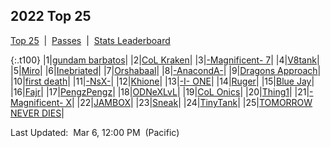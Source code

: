 
## 2022 Top 25

<p><a href="https://tankpit-analytics.github.io/t25-2022">Top 25</a>&nbsp;&nbsp;|&nbsp;&nbsp;<a href="https://tankpit-analytics.github.io/t25-2022-passes">Passes</a>&nbsp;&nbsp;|&nbsp;&nbsp;<a href="https://tankpit-analytics.github.io/stats-2022">Stats Leaderboard</a></p>

{:.t100}
|1|<a target="_blank" href="https://tankpit.com/tank_profile/?tank_id=84714"><span class="blue">gundam barbatos</span><span class="awards-container"><span class="awards-sprite a0-3"></span><span class="awards-sprite a1-2"></span><span class="awards-sprite a2-2"></span><span class="awards-sprite a3-2"></span></span></a>|
|2|<a target="_blank" href="https://tankpit.com/tank_profile/?tank_id=84665"><span class="red">CoL Kraken</span><span class="awards-container"><span class="awards-sprite a0-3"></span><span class="awards-sprite a2-1"></span><span class="awards-sprite a3-1"></span><span class="awards-sprite a5-2"></span><span class="awards-sprite a6-1"></span><span class="awards-sprite a8-1"></span></span></a>|
|3|<a target="_blank" href="https://tankpit.com/tank_profile/?tank_id=84674"><span class="orange">-Magnificent- 7</span><span class="awards-container"><span class="awards-sprite a0-2"></span><span class="awards-sprite a5-2"></span></span></a>|
|4|<a target="_blank" href="https://tankpit.com/tank_profile/?tank_id=85053"><span class="red">V8tank</span><span class="awards-container"><span class="awards-sprite a0-1"></span><span class="awards-sprite a1-3"></span><span class="awards-sprite a2-1"></span></span></a>|
|5|<a target="_blank" href="https://tankpit.com/tank_profile/?tank_id=85440"><span class="red">Miro</span><span class="awards-container"><span class="awards-sprite a0-1"></span><span class="awards-sprite a1-1"></span></span></a>|
|6|<a target="_blank" href="https://tankpit.com/tank_profile/?tank_id=84834"><span class="red">Inebriated</span><span class="awards-container"></span></a>|
|7|<a target="_blank" href="https://tankpit.com/tank_profile/?tank_id=84718"><span class="red">Orshabaal</span><span class="awards-container"></span></a>|
|8|<a target="_blank" href="https://tankpit.com/tank_profile/?tank_id=85227"><span class="orange">-AnacondA-</span><span class="awards-container"></span></a>|
|9|<a target="_blank" href="https://tankpit.com/tank_profile/?tank_id=85338"><span class="blue">Dragons Approach</span><span class="awards-container"><span class="awards-sprite a0-3"></span></span></a>|
|10|<a target="_blank" href="https://tankpit.com/tank_profile/?tank_id=85032"><span class="red">first death</span><span class="awards-container"></span></a>|
|11|<a target="_blank" href="https://tankpit.com/tank_profile/?tank_id=85844"><span class="blue">-NsX-</span><span class="awards-container"></span></a>|
|12|<a target="_blank" href="https://tankpit.com/tank_profile/?tank_id=84737"><span class="orange">Khione</span><span class="awards-container"><span class="awards-sprite a0-3"></span><span class="awards-sprite a1-1"></span><span class="awards-sprite a3-1"></span><span class="awards-sprite a4-3"></span><span class="awards-sprite a5-3"></span></span></a>|
|13|<a target="_blank" href="https://tankpit.com/tank_profile/?tank_id=85235"><span class="purple">-I- ONE</span><span class="awards-container"></span></a>|
|14|<a target="_blank" href="https://tankpit.com/tank_profile/?tank_id=85233"><span class="blue">Ruger</span><span class="awards-container"></span></a>|
|15|<a target="_blank" href="https://tankpit.com/tank_profile/?tank_id=85119"><span class="blue">Blue Jay</span><span class="awards-container"></span></a>|
|16|<a target="_blank" href="https://tankpit.com/tank_profile/?tank_id=84877"><span class="orange">Fajr</span><span class="awards-container"></span></a>|
|17|<a target="_blank" href="https://tankpit.com/tank_profile/?tank_id=84809"><span class="purple">PengzPengz</span><span class="awards-container"></span></a>|
|18|<a target="_blank" href="https://tankpit.com/tank_profile/?tank_id=84766"><span class="blue">ODNeXLvL</span><span class="awards-container"></span></a>|
|19|<a target="_blank" href="https://tankpit.com/tank_profile/?tank_id=84793"><span class="red">CoL Onics</span><span class="awards-container"></span></a>|
|20|<a target="_blank" href="https://tankpit.com/tank_profile/?tank_id=85584"><span class="blue">Thing1</span><span class="awards-container"></span></a>|
|21|<a target="_blank" href="https://tankpit.com/tank_profile/?tank_id=84863"><span class="orange">-Magnificent- X</span><span class="awards-container"></span></a>|
|22|<a target="_blank" href="https://tankpit.com/tank_profile/?tank_id=85322"><span class="orange">JAMBOX</span><span class="awards-container"></span></a>|
|23|<a target="_blank" href="https://tankpit.com/tank_profile/?tank_id=85522"><span class="blue">Sneak</span><span class="awards-container"></span></a>|
|24|<a target="_blank" href="https://tankpit.com/tank_profile/?tank_id=85754"><span class="purple">TinyTank</span><span class="awards-container"><span class="awards-sprite a0-1"></span></span></a>|
|25|<a target="_blank" href="https://tankpit.com/tank_profile/?tank_id=84823"><span class="purple">TOMORROW NEVER DIES</span><span class="awards-container"></span></a>|


<p class="last_updated"><span class="last_updated">Last Updated:&nbsp;&nbsp;Mar 6, 12:00 PM&nbsp;&nbsp;(Pacific)</span></p>

